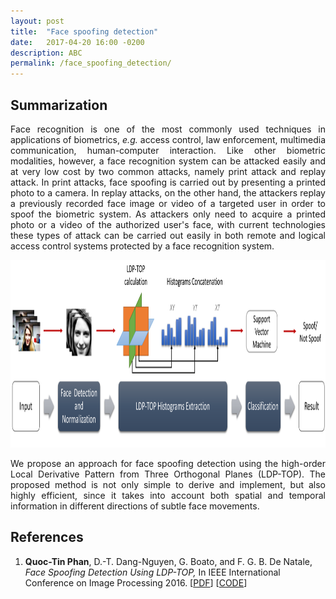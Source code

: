 ```yaml
---
layout: post
title:  "Face spoofing detection"
date:   2017-04-20 16:00 -0200
description: ABC
permalink: /face_spoofing_detection/
---
```

## Summarization
<p align="justify">
  Face recognition is one of the most commonly used techniques in applications of biometrics, <i>e.g.</i> access control, law enforcement, multimedia communication, human-computer interaction. Like other biometric modalities, however, a face recognition system can be attacked easily and at very low cost by two common attacks, namely print attack and replay attack. In print attacks, face spoofing is carried out by presenting a printed photo to a camera. In replay attacks, on the other hand, the attackers replay a previously recorded face image or video of a targeted user in order to spoof the biometric system. As attackers only need to acquire a printed photo or a video of the authorized user's face, with current technologies these types of attack can be carried out easily in both remote and logical access control systems protected by a face recognition system.
</p>

<img src="/assets/img/LDP-TOP/schema.pdf" alt="some text"  width="2000" height="300" />

<p align="justify">
  We propose an approach for face spoofing detection using the high-order Local Derivative Pattern from Three Orthogonal Planes (LDP-TOP). The proposed method is not only simple to derive and implement, but also highly efficient, since it takes into account both spatial and temporal information in different directions of subtle face movements.
</p>

## References

  1. **Quoc-Tin Phan**, D.-T. Dang-Nguyen, G. Boato, and F. G. B. De Natale, <em>Face Spoofing Detection Using LDP-TOP,</em> In IEEE International Conference on Image Processing 2016. [[PDF](/files/LDP-TOP-ICIP-2016.pdf)] [[CODE](http://mmlab.disi.unitn.it/codes/LDP-TOP/)]
